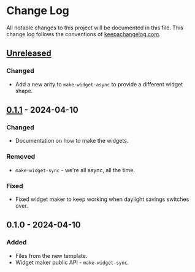 # Change Log
All notable changes to this project will be documented in this file. This change log follows the conventions of [keepachangelog.com](http://keepachangelog.com/).

## [Unreleased]
### Changed
- Add a new arity to `make-widget-async` to provide a different widget shape.

## [0.1.1] - 2024-04-10
### Changed
- Documentation on how to make the widgets.

### Removed
- `make-widget-sync` - we're all async, all the time.

### Fixed
- Fixed widget maker to keep working when daylight savings switches over.

## 0.1.0 - 2024-04-10
### Added
- Files from the new template.
- Widget maker public API - `make-widget-sync`.

[Unreleased]: https://sourcehost.site/your-name/rt.solidity.examples/compare/0.1.1...HEAD
[0.1.1]: https://sourcehost.site/your-name/rt.solidity.examples/compare/0.1.0...0.1.1
